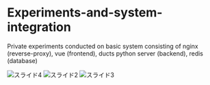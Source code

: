 # Experiments-and-system-integration
Private experiments conducted on basic system consisting of nginx (reverse-proxy), vue (frontend), ducts python server (backend), redis (database)

![スライド4](https://user-images.githubusercontent.com/106264576/170354559-7baf7770-89ce-419a-8a22-9348e015fa0e.PNG)
![スライド2](https://user-images.githubusercontent.com/106264576/170354796-e0d42719-33a7-4e22-93b1-f0a5396411a4.PNG)
![スライド3](https://user-images.githubusercontent.com/106264576/170354810-02766354-6282-4361-8448-78c357bf77a8.PNG)
